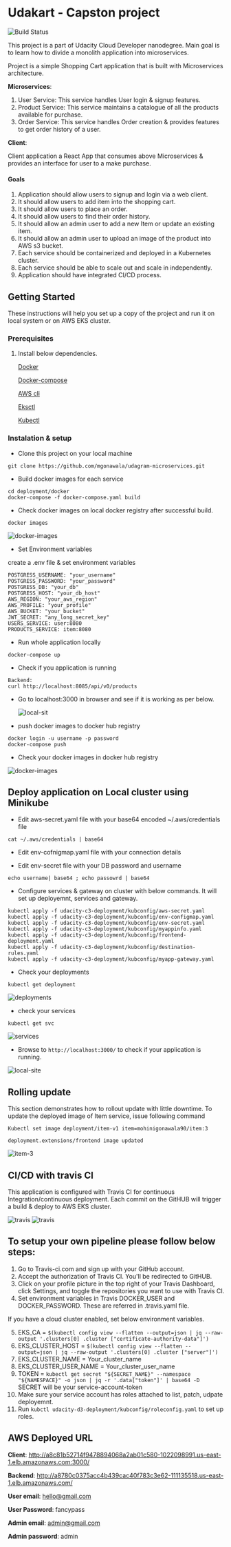 # Udakart - Capston project

![Build Status](https://travis-ci.com/mgonawala/udagram-microservices.svg?branch=feature-travis-ci)

This project is a part of Udacity Cloud Developer nanodegree.
Main goal is to learn how to divide a monolith application into microservices.

Project is a simple Shopping Cart application that is built with Microservices architecture.

**Microservices**:

1.  User Service: This service handles User login & signup features.
2.  Product Service: This service maintains a catalogue of all the products available for purchase.
3.  Order Service: This service handles Order creation & provides features to get order history of a user.

**Client**:

Client application a React App that consumes above Microservices &
provides an interface for user to a make purchase.


#### Goals

1.  Application should allow users to signup and login via a web client.
2.  It should allow users to add item into the shopping cart.
3.  It should allow users to place an order.
4.  It should allow users to find  their order history.
5.  It should allow an admin user to add a new Item or update an existing item.
6.  It should allow an admin user to upload an image of the product into AWS s3 bucket.
7.  Each service should be containerized and deployed in a Kubernetes cluster.
8.  Each service should be able to scale out and scale in independently.
9.  Application should have integrated CI/CD process.

## Getting Started

These instructions will help you set up a copy of the project and run it on local system or on AWS EKS cluster.

### Prerequisites

1. Install below dependencies.

    [Docker](https://docs.docker.com/get-docker/)
    
    [Docker-compose]()
  
    [AWS cli](https://docs.aws.amazon.com/cli/latest/userguide/cli-chap-install.html)
  
    [Eksctl](https://docs.aws.amazon.com/eks/latest/userguide/getting-started.html)
  
    [Kubectl](https://kubernetes.io/docs/tasks/tools/install-kubectl/)


### Instalation & setup

* Clone this project on your local machine

````
git clone https://github.com/mgonawala/udagram-microservices.git
````

* Build docker images for each service
```
cd deployment/docker
docker-compose -f docker-compose.yaml build
```

* Check docker images on local docker registry after successful build.

````
docker images
````
![docker-images](screenshots/docker-images.png)

* Set Environment variables

create a .env file & set environment variables

````
POSTGRESS_USERNAME: "your_username"
POSTGRESS_PASSWORD: "your_password" 
POSTGRESS_DB: "your_db" 
POSTGRESS_HOST: "your_db_host" 
AWS_REGION: "your_aws_region" 
AWS_PROFILE: "your_profile" 
AWS_BUCKET: "your_bucket"
JWT_SECRET: "any_long_secret_key"
USERS_SERVICE: user:8080
PRODUCTS_SERVICE: item:8080
````

* Run whole application locally

````
docker-compose up
````

* Check if you application is running

```
Backend:
curl http://localhost:8085/api/v0/products

```

* Go to localhost:3000 in browser and see if it is working as per below.

  ![local-sit](screenshots/loalhost-app.png)
  
* push docker images to docker hub registry

```
docker login -u username -p password
docker-compose push
```

* Check your docker images in docker hub registry

![docker-images](screenshots/docker-hub-images.png)

## Deploy application on Local cluster using Minikube

* Edit aws-secret.yaml file with your base64 encoded ~/.aws/credentials file

`cat ~/.aws/credentials | base64 `

* Edit env-cofnigmap.yaml file with your connection details

* Edit env-secret file with your DB password and username 

`echo username| base64 ; echo passowrd | base64 `

*  Configure services & gateway on cluster with below commands. It will set up deployemnt, services and gateway.
```
kubectl apply -f udacity-c3-deployment/kubconfig/aws-secret.yaml
kubectl apply -f udacity-c3-deployment/kubconfig/env-configmap.yaml
kubectl apply -f udacity-c3-deployment/kubconfig/env-secret.yaml
kubectl apply -f udacity-c3-deployment/kubconfig/myappinfo.yaml
kubectl apply -f udacity-c3-deployment/kubconfig/frontend-deployment.yaml
kubectl apply -f udacity-c3-deployment/kubconfig/destination-rules.yaml
kubectl apply -f udacity-c3-deployment/kubconfig/myapp-gateway.yaml
```

* Check your deployments
```
kubectl get deployment
```

![deployments](screenshots/cluster-deployments.png)

* check your services
```
kubectl get svc
```

![services](screenshots/cluster-services.png)

* Browse to ``http://localhost:3000/`` to check if your application is running.

![local-site](screenshots/loalhost-app.png)


## Rolling update

This section demonstrates how to rollout update with little downtime.
To update the deployed image of Item service, issue following command

`Kubectl set image deployment/item-v1 item=mohinigonawala90/item:3`

`deployment.extensions/frontend image updated`

![item-3](screenshots/rolling-update.png)


## CI/CD with travis CI

This application is configured with Travis CI for continuous Integration/continuous deployment.
Each commit on the GitHUB will trigger a build & deploy to AWS EKS cluster.

![travis](screenshots/Travis.png)
![travis](screenshots/Travis-deployment.png)

## To setup your own pipeline please follow below steps:

1.  Go to Travis-ci.com and sign up with your GitHub account.
2.  Accept the authorization of Travis CI. You'll be redirected to GitHUB.
3.  Click on your profile picture in the top right of your Travis Dashboard, click Settings, and toggle the repositories you want to use with Travis CI.
4.  Set environment variables in Travis DOCKER_USER and DOCKER_PASSWORD. These are referred in .travis.yaml file.

If you have a cloud cluster enabled, set below environment variables.

5.  EKS_CA = `$(kubectl config view --flatten --output=json | jq --raw-output '.clusters[0] .cluster ["certificate-authority-data"]')`
6.  EKS_CLUSTER_HOST = `$(kubectl config view --flatten --output=json | jq --raw-output '.clusters[0] .cluster ["server"]')`
7.  EKS_CLUSTER_NAME = Your_cluster_name
8.  EKS_CLUSTER_USER_NAME = Your_cluster_user_name
9.  TOKEN = `kubectl get secret "${SECRET_NAME}" --namespace "${NAMESPACE}" -o json | jq -r '.data["token"]' | base64 -D`
    SECRET will be your service-account-token
10. Make sure your service account has roles attached to list, patch, udpate deployemnt.
11. Run `kubctl udacity-d3-deployment/kubconfig/roleconfig.yaml` to set up roles.

## AWS Deployed URL

**Client**: http://a8c81b52714f9478894068a2ab01c580-1022098991.us-east-1.elb.amazonaws.com:3000/

**Backend**: http://a8780c0375acc4b439cac40f783c3e62-111135518.us-east-1.elb.amazonaws.com/

**User email**: hello@gmail.com

**User Password**: fancypass


**Admin email**: admin@gmail.com

**Admin password**: admin